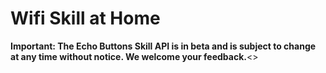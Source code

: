 # Wifi Skill at Home

**Important: The Echo Buttons Skill API is in beta and is subject to change at any time without notice. We welcome your feedback.**<>